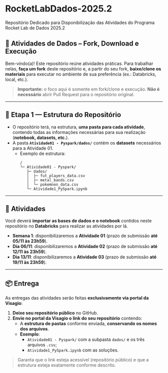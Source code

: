 # RocketLabDados-2025.2  
Repositório Dedicado para Disponibilização das Atividades do Programa Rocket Lab de Dados 2025.2

## 🚀 Atividades de Dados – Fork, Download e Execução

Bem-vindo(a)! Este repositório reúne atividades práticas. Para trabalhar nelas, **faça um fork** deste repositório e, a partir do seu fork, **baixe/clone os materiais** para executar no ambiente de sua preferência (ex.: Databricks, local, etc.).

> **Importante:** o foco aqui é somente em fork/clone e execução. **Não é necessário** abrir Pull Request para o repositório original.

---

## 🧭 Etapa 1 — Estrutura do Repositório

- O repositório terá, na estrutura, **uma pasta para cada atividade**, contendo todas as informações necessárias para sua realização (**notebook, datasets, etc.**).
- A pasta **`Atividade01 - Pyspark/dados/`** contém os **datasets** necessários para a Atividade 01.
  - Exemplo de estrutura:
    ```
    /
    └─ Atividade01 - Pyspark/
       ├─ dados/
       │  ├─ fut_players_data.csv
       │  ├─ metal_bands.csv
       │  └─ pokemnon_data.csv
       └─ Atividade1_PySpark.ipynb
    ```

---

## 🧪 Atividades
Você deverá **importar as bases de dados e o notebook** contidos neste repositório no **Databricks** para realizar as atividades por lá.

- **Semana 1**: disponibilizaremos a **Atividade 01** (prazo de submissão **até 05/11 às 23h59**).
- **Dia 06/11**: disponibilizaremos a **Atividade 02** (prazo de submissão **até 12/11 às 23h59**).
- **Dia 13/11**: disponibilizaremos a **Atividade 03** (prazo de submissão **até 19/11 às 23h59**).

---

## 📦 Entrega

As entregas das atividades serão feitas **exclusivamente via portal da Visagio**:

1. **Deixe seu repositório público** no GitHub.  
2. **Envie no portal da Visagio o link do seu repositório** contendo:
   - A **estrutura de pastas** conforme enviada, **conservando os nomes dos arquivos**.  
   - **Exemplo**:
     - `Atividade01 - Pyspark/` com a subpasta `dados/` e os três arquivos `.csv`;
     - `Atividade1_PySpark.ipynb` com as soluções.

> Garanta que o link esteja acessível (repositório público) e que a estrutura esteja exatamente conforme descrito.
